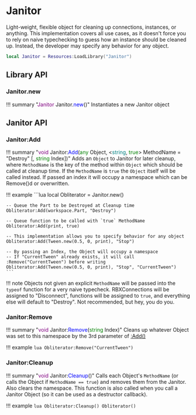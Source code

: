 # Janitor
Light-weight, flexible object for cleaning up connections, instances, or anything. This implementation covers all use cases, as it doesn't force you to rely on naive typechecking to guess how an instance should be cleaned up. Instead, the developer may specify any behavior for any object.

```lua
local Janitor = Resources:LoadLibrary("Janitor")
```

## Library API

### Janitor.new

!!! summary "<span style="color:purple;">Janitor</span> Janitor.<span style="color:blue;">new</span>()"
	Instantiates a new Janitor object

## Janitor API

### Janitor:Add

!!! summary "<span style="color:purple;">void</span> Janitor:<span style="color:blue;">Add</span>(<span style="color:green;">any</span> Object, <<span style="color:teal;">string</span>, <span style="color:green;">true</span>> MethodName = "Destroy" [, <span style="color:green;">string</span> Index])"
	Adds an `Object` to Janitor for later cleanup, where `MethodName` is the key of the method within `Object` which should be called at cleanup time. If the `MethodName` is `true` the `Object` itself will be called instead. If passed an index it will occupy a namespace which can be Remove()d or overwritten.

!!! example
	```lua
	local Obliterator = Janitor.new()

	-- Queue the Part to be Destroyed at Cleanup time
	Obliterator:Add(workspace.Part, "Destroy")

	-- Queue function to be called with `true` MethodName
	Obliterator:Add(print, true)

	-- This implementation allows you to specify behavior for any object
	Obliterator:Add(Tween.new(0.5, 0, print), "Stop")

	-- By passing an Index, the Object will occupy a namespace
	-- If "CurrentTween" already exists, it will call :Remove("CurrentTween") before writing
	Obliterator:Add(Tween.new(0.5, 0, print), "Stop", "CurrentTween")
	```

!!! note
	Objects not given an explicit `MethodName` will be passed into the `typeof` function for a very naive typecheck. RBXConnections will be assigned to "Disconnect", functions will be assigned to `true`, and everything else will default to "Destroy". Not recommended, but hey, you do you.

### Janitor:Remove

!!! summary "<span style="color:purple;">void</span> Janitor:<span style="color:blue;">Remove</span>(<span style="color:green;">string</span> Index)"
	Cleans up whatever Object was set to this namespace by the 3rd parameter of [:Add()](https://rostrap.github.io/Libraries/Events/Janitor/#janitoradd)

!!! example
	```lua
	Obliterator:Remove("CurrentTween")
	```

### Janitor:Cleanup

!!! summary "<span style="color:purple;">void</span> Janitor:<span style="color:blue;">Cleanup</span>()"
	Calls each Object's `MethodName` (or calls the Object if `MethodName == true`) and removes them from the Janitor. Also clears the namespace. This function is also called when you call a Janitor Object (so it can be used as a destructor callback).

!!! example
	```lua
	Obliterator:Cleanup()
	Obliterator()
	```
